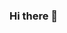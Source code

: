 ### Hi there 👋

<!--
**Tsose13/Tsose13** is a ✨ _special_ ✨ repository because its `README.md` (this file) appears on your GitHub profile.

Here are some ideas to get you started:

- 🔭 I’m currently working on my CSS and HTML ...
- 🌱 I’m currently learning CSS...
- 👯 I’m looking to collaborate on, not sure yet...
- 🤔 I’m looking for help with CSS...
- 💬 Ask me about nothing...
- 📫 How to reach me:can't say ...
- 😄 Pronouns: ??...
- ⚡ Fun fact: im 13 i fave two sisters im the middle child and im sweet, beautiful, weird, smart, and funny...
-->
